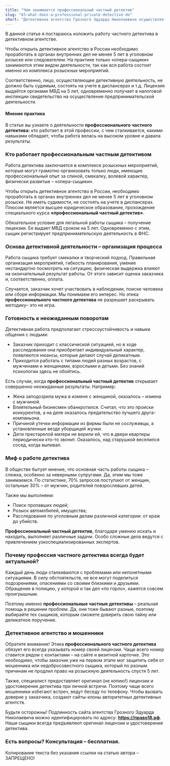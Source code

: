 ```yaml
---
title: "Чем занимается профессиональный частный детектив"
slug: "63-what-does-a-professional-private-detective-do"
short: "Детективное агентство Грозного Эдуарда Николаевича осуществляет частный поиск людей на профессиональном уровне. Приступаем к розыскным мероприятиям незамедлительно, поскольку важна каждая минута. Опыт частного детектива в поиске человека играет ключевую роль."
---
```


В данной статье я постараюсь изложить работу частного детектива в детективном агентстве.

Чтобы открыть детективное агентство в России необходимо проработать в органах внутренних дел не менее 5 лет в уголовном розыске или следователем. На практике только «опера-сыщики» занимаются этим видом деятельности, так как вся работа состоит именно из комплекса розыскных мероприятий.

Соответственно, лицо, осуществляющее детективную деятельность, не должно быть судимым, состоять на учете в диспансерах и т.д. Лицензия выдаётся органами МВД на 5 лет, одновременно получает в налоговой инспекции свидетельство на осуществление предпринимательской деятельности.

#### Мнение практика

В статье вы узнаете о деятельности **профессионального частного детектива:**  кто работает в этой профессии, с чем сталкивается, какими навыками обладает, чтобы работа велась на высоком уровне и давала результаты.

### Кто работает профессиональным частным детективом

Работа детектива заключается в комплексе розыскных мероприятий, которые могут грамотно организовать только люди, имеющие профессиональный опыт за спиной, смекалку, волевой характер, физически развитые – «опера-сыщики».

Чтобы открыть детективное агентство в России, необходимо проработать в органах внутренних дел не менее 5 лет в уголовном розыске. Не иметь судимости, не состоять на учете в диспансерах. Плюсом является высшее юридическое образование, прохождение специального курса **«профессиональный частный детектив»**.

Обязательное условие для легальной работы сыщика – получение лицензии. Ее выдает МВД сроком на 5 лет. Одновременно с этим, сыщик регистрирует предпринимательскую деятельность в ФНС.

### Основа детективной деятельности – организация процесса

Работа сыщика требует смекалки и творческий подход. Правильная организация мероприятий, гибкость планирования, умение нестандартно посмотреть на ситуацию, физическая выдержка влияют на окончательный результат работы. От этого зависит оценка заказчика и, соответственно, оплата.

Случается, заказчик хочет участвовать в наблюдении, поиске человека или сборе информации. Мы понимаем его интерес. Но этика **профессионального частного детектива** не разрешает раскрывать методику– это не игра.

### Готовность к неожиданным поворотам

Детективная работа предполагает стрессоустойчивость и навыки общения с людьми:

- Заказчик приходит с классической ситуацией, но в ходе расследования она приобретает индивидуальный характер, появляются нюансы, которые делают случай деликатным.
- Приходится работать с типами людей разных возрастов, с мужчинами и женщинами, взрослыми и детьми. Без знаний психологии здесь не обойтись.

Есть случаи, когда **профессиональный частный детектив**  открывает совершенно неожиданные результаты. Например:

- Жена заподозрила мужа в измене с женщиной, оказалось – измена с мужчиной.
- Влиятельный бизнесмен обанкротился. Считал, что это происки конкурентов, а на деле оказалось предательство лучшего друга-компаньона.
- Причиной утечки информации из фирмы были не сослуживцы, а установленные везде уборщицей жучки.
- Дети престарелой матери не верили ей, что в двери квартиры периодически кто-то звонит. Оказалось, над старушкой веселился сосед, когда выпивал.

### Миф о работе детектива

В обществе бытует мнение, что основная часть работы сыщика – слежка, особенно за неверными супругами. Да, этим мы тоже занимаемся. По статистике, 70% запросов поступают от женщин, остальные 30% – от мужчин, родителей повзрослевших детей.

Также мы выполняем:

- Поиск пропавших людей;
- Розыск автомобилей, имущества;
- Расследования по уголовным делам различной категории: от краж до убийств.

**Профессиональный частный детектив**, благодаря умению искать и находить, выполняет различные задачи. Особо сложные дела ведутся с привлечением узкоспециализированных экспертов.

### Почему профессия частного детектива всегда будет актуальной?

Каждый день люди сталкиваются с проблемами или непонятными ситуациями. В силу обстоятельств, не все могут поделиться подозрениями, опасениями со своими близкими и друзьями. Обращение в полицию, у которой и так дел «по горло», кажется совсем проигрышным.

Поэтому именно **профессиональные частные детективы** – реальная помощь в решении проблем. Да, они тоже бывают разные, поэтому выбирайте тех сыщиков, которым сможете доверить свою тайну или деликатное поручение.

### Детективное агентство и мошенники

Обратите внимание! Этика **профессионального частного детектива** обязует его всегда указывать номер своей лицензии. Чаще всего номер ставится рядом с контактами – на сайте и визитной карточке. Это необходимо, чтобы заказчик уже на первом этапе мог защитить себя от мошенника или недобросовестного сыщика, который по разным причинам не продлил право на розыскную деятельность спустя 5 лет.

Также, специалист предоставляет оригинал (не копию!) лицензии и удостоверение детектива при личной встречи. Поэтому чаще всего мошенники избегают встреч, ведут беседу по телефону. Чтобы вызвать доверие у заказчика, создают сайты-клоны авторитетных детективных агентств.

Будьте осторожны! Подлинность сайта агентства Грозного Эдуарда Николаевича можно идентифицировать по адресу: **https://право18.рф**. Наши сыщики всегда предъявляют оригинал лицензии и удостоверение детектива.

### Есть вопросы? Консультация – бесплатная.

Копирование текста без указания ссылки на статью автора – ЗАПРЕЩЕНО!